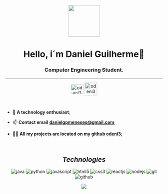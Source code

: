 <div align="center">
      <img src="https://media.giphy.com/media/HzPtbOKyBoBFsK4hyc/giphy.gif" width="100" />
</div>   
   
 
<h1 align="center">Hello, i´m Daniel Guilherme👋</h1>
<h3 align="center">Computer Engineering Student.</h3>
<hr>
<p align="center">
    <a href="https://www.linkedin.com/in/daniel-guilherme-99746b22a/" target="_blank"><img align="center"
             src="https://raw.githubusercontent.com/rahuldkjain/github-profile-readme-generator/master/src/images/icons/Social/linked-in-alt.svg"
            alt="odeni3" height="30" width="40" /></a>
    <a href="https://www.instagram.com/odeni3/" target="_open"><img align="center"
            src="https://raw.githubusercontent.com/rahuldkjain/github-profile-readme-generator/master/src/images/icons/Social/instagram.svg"
            alt="odeni3 height="30" width="40" /></a>
    </p>
    </br> 
    
- 🔭 **A technology enthusiast**;

- 📫 **Contact email**
 **danielgpmeneses@gmail.com**;

- 👨‍💻 **All my projects are located on my github [odeni3](https://github.com/odeni3)**;

<br> 

<h2 align="center"><i>Technologies</i></h2>

<p align="center">
    <img alt="java" src="https://img.shields.io/badge/Java-ED8B00?style=for-the-badge&logo=openjdk&logoColor=white" />
    <img alt="python" src="https://img.shields.io/badge/Python-14354C?style=for-the-badge&logo=python&logoColor=white"/>
    <img src="https://img.shields.io/badge/JavaScript-323330?style=for-the-badge&logo=javascript&logoColor=F7DF1E"
        alt="javascript" />
    <img src="https://img.shields.io/badge/HTML5-E34F26?style=for-the-badge&logo=html5&logoColor=white" alt="html5" />
    <img src="https://img.shields.io/badge/CSS3-1572B6?style=for-the-badge&logo=css3&logoColor=white" alt="css3" />
  <img src="https://img.shields.io/badge/React-20232A?style=for-the-badge&logo=react&logoColor=61DAFB"
        alt="reactjs" />
    <img src="https://img.shields.io/badge/Node.js-339933?style=for-the-badge&logo=nodedotjs&logoColor=white"
        alt="nodejs" />
    <img src="https://img.shields.io/badge/Git-f44d27?style=for-the-badge&logo=git&logoColor=white" alt="git" />
    <img src="https://img.shields.io/badge/GitHub-100000?style=for-the-badge&logo=github&logoColor=white"
        alt="github" />

</p>
<p align="center"><img 
        src="https://github-readme-stats.vercel.app/api/top-langs?username=odeni3&show_icons=true&locale=en&layout=compact&theme=react&hide_border=true&bg_color=0D1117"/></p>    

  
